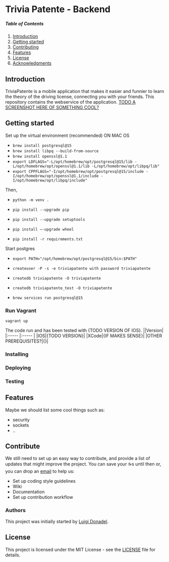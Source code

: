# Trivia Patente - Backend
##### Table of Contents
1. [Introduction](#intro)
2. [Getting started](#getstarted)
3. [Contributing](#contribute)
4. [Features](#features)
5. [License](#license)
6. [Acknowledgments](#acknowledgments)

<a name="intro"></a>
## Introduction
TriviaPatente is a mobile application that makes it easier and funnier to learn the theory of the driving license, connecting you with your friends.
This repository contains the webservice of the application.
[TODO A SCREENSHOT HERE OF SOMETHING COOL?]()

<a name="getstarted"><a/>
## Getting started

Set up the virtual environment (recommended)
ON MAC OS
- ```brew install postgresql@15```
- ```brew install libpq --build-from-source```
- ```brew install openssl@1.1```
- ```export LDFLAGS="-L/opt/homebrew/opt/postgresql@15/lib -L/opt/homebrew/opt/openssl@1.1/lib -L/opt/homebrew/opt/libpq/lib"```
- ```export CPPFLAGS="-I/opt/homebrew/opt/postgresql@15/include -I/opt/homebrew/opt/openssl@1.1/include -I/opt/homebrew/opt/libpq/include"```

Then,
- ```python -m venv .```
- ```pip install --upgrade pip```
- ```pip install --upgrade setuptools```
- ```pip install –-upgrade wheel```

- ```pip install -r requirements.txt```

Start postgres
- ```export PATH="/opt/homebrew/opt/postgresql@15/bin:$PATH"```
- ```createuser -P -s -e triviapatente with password triviapatente```
- ```createdb triviapatente -O triviapatente```
- ```createdb triviapatente_test -O triviapatente```

- ```brew services run postgresql@15```

### Run Vagrant
```vagrant up```


The code run and has been tested with {TODO VERSION OF IOS}. 
||Version|
|:----- |:----- |
|IOS|{TODO VERSION}|
|XCode|{IF MAKES SENSE}|
|OTHER PREREQUISITES?|{}|

### Installing
### Deploying
### Testing

<a name="features"></a>
## Features
Maybe we should list some cool things such as:
+ security
+ sockets
+ ..

<a name="contribute"><a/>
## Contribute
We still need to set up an easy way to contribute, and provide a list of updates that might improve the project. You can save your ☕️s until then or, you
can drop an [email](mailto:luigi.donadel@gmail.com) to help us:
+ Set up coding style guidelines
+ Wiki
+ Documentation
+ Set up contribution workflow
### Authors
This project was initially started by [Luigi Donadel](https://github.com/donadev).

<a name="license"><a/>
## License
This project is licensed under the MIT License - see the [LICENSE](https://github.com/triviapatente/backend/blob/master/LICENSE) file for details.
